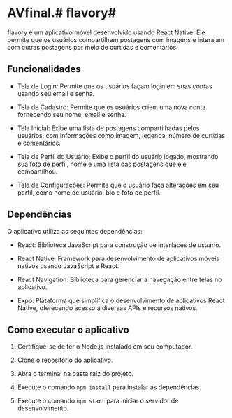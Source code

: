 # AVfinal.# flavory#

flavory é um aplicativo móvel desenvolvido usando React Native. Ele permite que os usuários compartilhem postagens com imagens e interajam com outras postagens por meio de curtidas e comentários.

## Funcionalidades

- Tela de Login: Permite que os usuários façam login em suas contas usando seu email e senha.

- Tela de Cadastro: Permite que os usuários criem uma nova conta fornecendo seu nome, email e senha.

- Tela Inicial: Exibe uma lista de postagens compartilhadas pelos usuários, com informações como imagem, legenda, número de curtidas e comentários.

- Tela de Perfil do Usuário: Exibe o perfil do usuário logado, mostrando sua foto de perfil, nome e uma lista das postagens que ele compartilhou.

- Tela de Configurações: Permite que o usuário faça alterações em seu perfil, como nome de usuário, bio e foto de perfil.

## Dependências

O aplicativo utiliza as seguintes dependências:

- React: Biblioteca JavaScript para construção de interfaces de usuário.

- React Native: Framework para desenvolvimento de aplicativos móveis nativos usando JavaScript e React.

- React Navigation: Biblioteca para gerenciar a navegação entre telas no aplicativo.

- Expo: Plataforma que simplifica o desenvolvimento de aplicativos React Native, oferecendo acesso a diversas APIs e recursos nativos.

## Como executar o aplicativo

1. Certifique-se de ter o Node.js instalado em seu computador.

2. Clone o repositório do aplicativo.

3. Abra o terminal na pasta raiz do projeto.

4. Execute o comando `npm install` para instalar as dependências.

5. Execute o comando `npm start` para iniciar o servidor de desenvolvimento.
